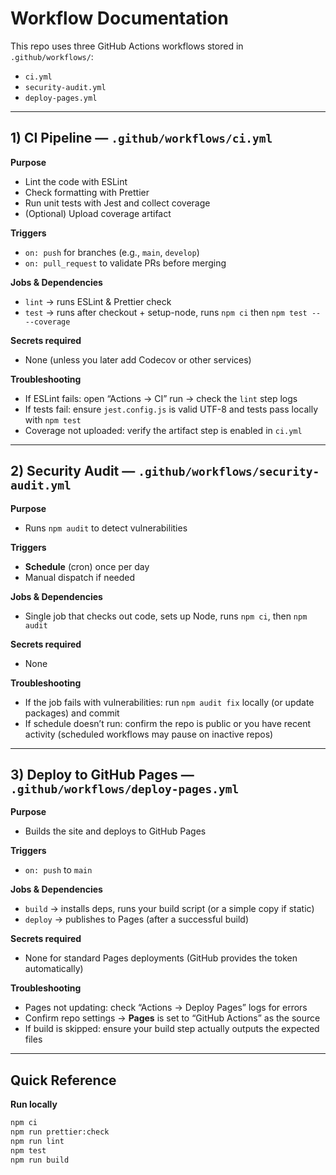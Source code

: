 # Workflow Documentation

This repo uses three GitHub Actions workflows stored in `.github/workflows/`:
- `ci.yml`
- `security-audit.yml`
- `deploy-pages.yml`

---

## 1) CI Pipeline — `.github/workflows/ci.yml`

**Purpose**
- Lint the code with ESLint
- Check formatting with Prettier
- Run unit tests with Jest and collect coverage
- (Optional) Upload coverage artifact

**Triggers**
- `on: push` for branches (e.g., `main`, `develop`)
- `on: pull_request` to validate PRs before merging

**Jobs & Dependencies**
- `lint` → runs ESLint & Prettier check
- `test` → runs after checkout + setup-node, runs `npm ci` then `npm test -- --coverage`

**Secrets required**
- None (unless you later add Codecov or other services)

**Troubleshooting**
- If ESLint fails: open “Actions → CI” run → check the `lint` step logs
- If tests fail: ensure `jest.config.js` is valid UTF-8 and tests pass locally with `npm test`
- Coverage not uploaded: verify the artifact step is enabled in `ci.yml`

---

## 2) Security Audit — `.github/workflows/security-audit.yml`

**Purpose**
- Runs `npm audit` to detect vulnerabilities

**Triggers**
- **Schedule** (cron) once per day
- Manual dispatch if needed

**Jobs & Dependencies**
- Single job that checks out code, sets up Node, runs `npm ci`, then `npm audit`

**Secrets required**
- None

**Troubleshooting**
- If the job fails with vulnerabilities: run `npm audit fix` locally (or update packages) and commit
- If schedule doesn’t run: confirm the repo is public or you have recent activity (scheduled workflows may pause on inactive repos)

---

## 3) Deploy to GitHub Pages — `.github/workflows/deploy-pages.yml`

**Purpose**
- Builds the site and deploys to GitHub Pages

**Triggers**
- `on: push` to `main`

**Jobs & Dependencies**
- `build` → installs deps, runs your build script (or a simple copy if static)
- `deploy` → publishes to Pages (after a successful build)

**Secrets required**
- None for standard Pages deployments (GitHub provides the token automatically)

**Troubleshooting**
- Pages not updating: check “Actions → Deploy Pages” logs for errors
- Confirm repo settings → **Pages** is set to “GitHub Actions” as the source
- If build is skipped: ensure your build step actually outputs the expected files

---

## Quick Reference

**Run locally**
```bash
npm ci
npm run prettier:check
npm run lint
npm test
npm run build
